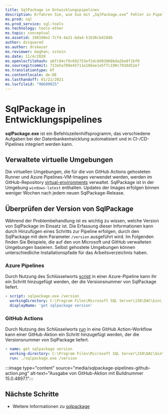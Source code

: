 ```yaml
---
title: SqlPackage in Entwicklungspipelines
description: Erfahren Sie, wie Sie mit „SqlPackage.exe“ Fehler in Pipelines zur Datenbankentwicklung beheben können, indem Sie die Nummer des installierten Builds überprüfen.
ms.prod: sql
ms.prod_service: sql-tools
ms.technology: tools-other
ms.topic: conceptual
ms.assetid: 198198e2-7cf4-4a21-bda4-51b36cb4284b
author: dzsquared
ms.author: drskwier
ms.reviewer: maghan; sstein
ms.date: 11/4/2020
ms.openlocfilehash: a6fc94cf9c692753ef2dc8d93068bda2be8f1bf0
ms.sourcegitcommit: 713e5a709e45711e18dae1e5ffc190c7918d52e7
ms.translationtype: HT
ms.contentlocale: de-DE
ms.lasthandoff: 01/22/2021
ms.locfileid: "98689025"
---
```

# <a name="sqlpackage-in-development-pipelines"></a>SqlPackage in Entwicklungspipelines

**sqlPackage.exe** ist ein Befehlszeilenhilfsprogramm, das verschiedene Aufgaben bei der Datenbankentwicklung automatisiert und in CI-/CD-Pipelines integriert werden kann.

## <a name="managed-virtual-environments"></a>Verwaltete virtuelle Umgebungen

Die virtuellen Umgebungen, die für die von GitHub Actions gehosteten Runner und Azure Pipelines-VM-Images verwendet werden, werden im GitHub-Repository [virtual-environments](https://github.com/actions/virtual-environments) verwaltet.  SqlPackage ist in der Umgebung `windows-latest` enthalten. Updates der Images erfolgen binnen weniger Wochen nach jedem neuen SqlPackage-Release.

## <a name="checking-the-sqlpackage-version"></a>Überprüfen der Version von SqlPackage

Während der Problembehandlung ist es wichtig zu wissen, welche Version von SqlPackage im Einsatz ist.  Die Erfassung dieser Informationen kann durch Hinzufügen eines Schritts zur Pipeline erfolgen, durch den SqlPackage mit dem Parameter `/version` ausgeführt wird.  Im Folgenden finden Sie Beispiele, die auf den von Microsoft und GitHub verwalteten Umgebungen basieren. Selbst gehostete Umgebungen können unterschiedliche Installationspfade für das Arbeitsverzeichnis haben.

### <a name="azure-pipelines"></a>Azure Pipelines

Durch Nutzung des Schlüsselworts [script](/azure/devops/pipelines/yaml-schema#script) in einer Azure-Pipeline kann ihr ein Schritt hinzugefügt werden, der die Versionsnummer von SqlPackage liefert.

```yaml
- script: sqlpackage.exe /version
  workingDirectory: C:\Program Files\Microsoft SQL Server\150\DAC\bin\
  displayName: 'get sqlpackage version'
```

### <a name="github-actions"></a>GitHub Actions

Durch Nutzung des Schlüsselworts [run](https://docs.github.com/en/free-pro-team@latest/actions/reference/workflow-syntax-for-github-actions) in eine GitHub Action-Workflow kann einer GitHub-Aktion ein Schritt hinzugefügt werden, der die Versionsnummer von SqlPackage liefert.

```yaml
- name: get sqlpackage version
  working-directory: C:\Program Files\Microsoft SQL Server\150\DAC\bin\
  run: ./sqlpackage.exe /version
```

:::image type="content" source="media/sqlpackage-pipelines-github-action.png" alt-text="Ausgabe von GitHub-Aktion mit Buildnummer 15.0.4897.1":::

## <a name="next-steps"></a>Nächste Schritte

- Weitere Informationen zu [sqlpackage](sqlpackage.md)